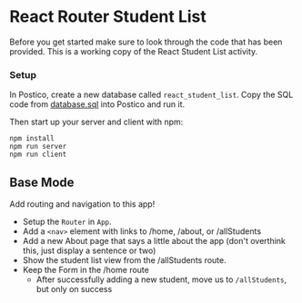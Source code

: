 # React Router Student List

Before you get started make sure to look through the code that has been provided. This is a working copy of the React Student List activity. 

### Setup

In Postico, create a new database called `react_student_list`. Copy the SQL code from [database.sql](./database.sql) into Postico and run it.


Then start up your server and client with npm:

```
npm install
npm run server
npm run client
```

## Base Mode

Add routing and navigation to this app!

- Setup the `Router` in `App`.
- Add a `<nav>` element with links to /home, /about, or /allStudents
- Add a new About page that says a little about the app (don't overthink this, just display a sentence or two)
- Show the student list view from the /allStudents route.
- Keep the Form in the /home route
   - After successfully adding a new student, move us to `/allStudents`, but only on success
